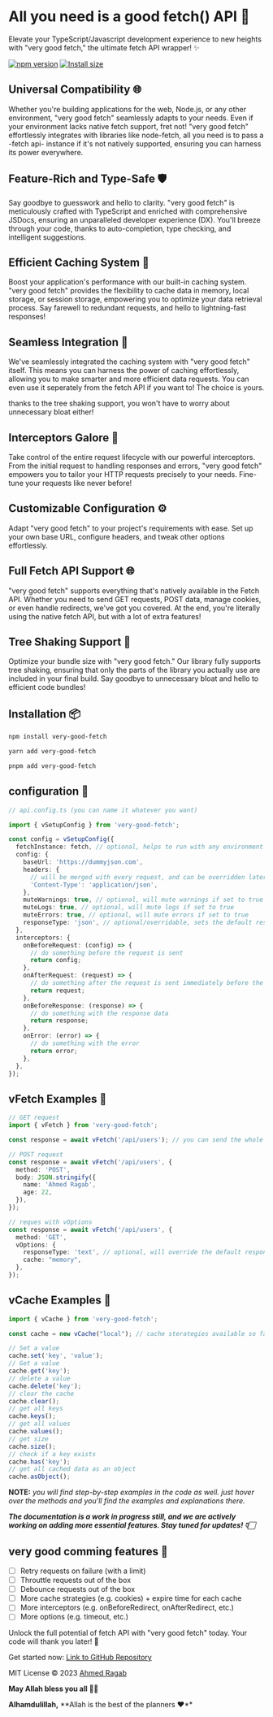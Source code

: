 # All you need is a good fetch() API 💚

Elevate your TypeScript/Javascript development experience to new heights with "very good fetch," the ultimate fetch API wrapper! ✨

[![npm version](https://img.shields.io/badge/NPM_Home_Page-orange)](https://www.npmjs.com/package/very-good-fetch)
[![Install size](https://packagephobia.com/badge?p=very-good-fetch)](https://packagephobia.com/result?p=very-good-fetch)


## Universal Compatibility 🌐

Whether you're building applications for the web, Node.js, or any other environment, "very good fetch" seamlessly adapts to your needs. Even if your environment lacks native fetch support, fret not! "very good fetch" effortlessly integrates with libraries like node-fetch, all you need is to pass a -fetch api- instance if it's not natively supported, ensuring you can harness its power everywhere.

## Feature-Rich and Type-Safe 🛡️

Say goodbye to guesswork and hello to clarity. "very good fetch" is meticulously crafted with TypeScript and enriched with comprehensive JSDocs, ensuring an unparalleled developer experience (DX). You'll breeze through your code, thanks to auto-completion, type checking, and intelligent suggestions.

## Efficient Caching System 💾

Boost your application's performance with our built-in caching system. "very good fetch" provides the flexibility to cache data in memory, local storage, or session storage, empowering you to optimize your data retrieval process. Say farewell to redundant requests, and hello to lightning-fast responses!

## Seamless Integration 🔄

We've seamlessly integrated the caching system with "very good fetch" itself. This means you can harness the power of caching effortlessly, allowing you to make smarter and more efficient data requests. You can even use it seperately from the fetch API if you want to! The choice is yours.

thanks to the tree shaking support, you won't have to worry about unnecessary bloat either!

## Interceptors Galore 🚧

Take control of the entire request lifecycle with our powerful interceptors. From the initial request to handling responses and errors, "very good fetch" empowers you to tailor your HTTP requests precisely to your needs. Fine-tune your requests like never before!

## Customizable Configuration ⚙️

Adapt "very good fetch" to your project's requirements with ease. Set up your own base URL, configure headers, and tweak other options effortlessly.

## Full Fetch API Support 🌐

"very good fetch" supports everything that's natively available in the Fetch API. Whether you need to send GET requests, POST data, manage cookies, or even handle redirects, we've got you covered. At the end, you're literally using the native fetch API, but with a lot of extra features!

## Tree Shaking Support 🌳

Optimize your bundle size with "very good fetch." Our library fully supports tree shaking, ensuring that only the parts of the library you actually use are included in your final build. Say goodbye to unnecessary bloat and hello to efficient code bundles!


## Installation 📦

```bash
npm install very-good-fetch
```
```bash
yarn add very-good-fetch
```
```bash
pnpm add very-good-fetch
```

## configuration 🚀

```ts
// api.config.ts (you can name it whatever you want)

import { vSetupConfig } from 'very-good-fetch';

const config = vSetupConfig({
  fetchInstance: fetch, // optional, helps to run with any environment or library (e.g. node-fetch)
  config: {
    baseUrl: 'https://dummyjson.com',
    headers: {
      // will be merged with every request, and can be overridden later on if needed
      'Content-Type': 'application/json',
    },
    muteWarnings: true, // optional, will mute warnings if set to true
    muteLogs: true, // optional, will mute logs if set to true
    muteErrors: true, // optional, will mute errors if set to true
    responseType: 'json', // optional/overridable, sets the default response type (e.g. json, text, blob, etc.)
  },
  interceptors: {
    onBeforeRequest: (config) => {
      // do something before the request is sent
      return config;
    },
    onAfterRequest: (request) => {
      // do something after the request is sent immediately before the response is received
      return request;
    },
    onBeforeResponse: (response) => {
      // do something with the response data
      return response;
    },
    onError: (error) => {
      // do something with the error
      return error;
    },
  },
});
```

## vFetch Examples 📝

```ts
// GET request
import { vFetch } from 'very-good-fetch';

const response = await vFetch('/api/users'); // you can send the whole url as well and it'll smartly handle that

// POST request
const response = await vFetch('/api/users', {
  method: 'POST',
  body: JSON.stringify({
    name: 'Ahmed Ragab',
    age: 22,
  }),
});

// reques with vOptions
const response = await vFetch('/api/users', {
  method: 'GET',
  vOptions: {
    responseType: 'text', // optional, will override the default response type
    cache: "memory",
  },
});
```

## vCache Examples 📝

```ts
import { vCache } from 'very-good-fetch';

const cache = new vCache("local"); // cache sterategies available so far: memory, local, session, (cookies will be added soon + expire time for each cache)

// Set a value
cache.set('key', 'value');
// Get a value
cache.get('key');
// delete a value
cache.delete('key');
// clear the cache
cache.clear();
// get all keys
cache.keys();
// get all values
cache.values();
// get size
cache.size();
// check if a key exists
cache.has('key');
// get all cached data as an object
cache.asObject();
```
**NOTE:**
*you will find step-by-step examples in the code as well. just hover over the methods and you'll find the examples and explanations there.*

***The documentation is a work in progress still, and we are actively working on adding more essential features. Stay tuned for updates! 👇🏻***

## very good comming features 🚀

- [ ] Retry requests on failure (with a limit)
- [ ] Throuttle requests out of the box
- [ ] Debounce requests out of the box
- [ ] More cache strategies (e.g. cookies) + expire time for each cache
- [ ] More interceptors (e.g. onBeforeRedirect, onAfterRedirect, etc.)
- [ ] More options (e.g. timeout, etc.)

Unlock the full potential of fetch API with "very good fetch" today. Your code will thank you later! 🌟

Get started now: [Link to GitHub Repository](https://github.com/ahmedragab20/very-good-fetch)

MIT License © 2023 [Ahmed Ragab](
  https://www.linkedin.com/in/ahmed-ragab-bb75541b3
)

**May Allah bless you all 🤲🏻** 

**Alhamdulillah,**
**Allah is the best of the planners ❤**️